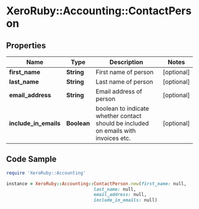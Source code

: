 # XeroRuby::Accounting::ContactPerson

## Properties

Name | Type | Description | Notes
------------ | ------------- | ------------- | -------------
**first_name** | **String** | First name of person | [optional] 
**last_name** | **String** | Last name of person | [optional] 
**email_address** | **String** | Email address of person | [optional] 
**include_in_emails** | **Boolean** | boolean to indicate whether contact should be included on emails with invoices etc. | [optional] 

## Code Sample

```ruby
require 'XeroRuby::Accounting'

instance = XeroRuby::Accounting::ContactPerson.new(first_name: null,
                                 last_name: null,
                                 email_address: null,
                                 include_in_emails: null)
```


